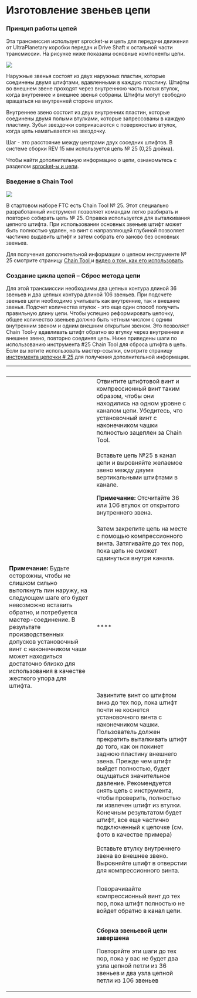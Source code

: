 # Изготовление звеньев цепи

### Принцип работы цепей

Эта трансмиссия использует sprocket-ы и цепь для передачи движения от UltraPlanetary коробки передач и Drive Shaft к остальной части трансмиссии. На рисунке ниже показаны основные компоненты цепи.

![](https://2589213514-files.gitbook.io/\~/files/v0/b/gitbook-legacy-files/o/assets%2F15mm%2F-M8XAYssW0HZT6Pn9RWr%2F-M8XAfmH-5zn9dIa6snW%2F37.png?generation=1590785134211145\&alt=media)

Наружные звенья состоят из двух наружных пластин, которые соединены двумя штифтами, вдавленными в каждую пластину. Штифты во внешнем звене проходят через внутреннюю часть полых втулок, когда внутреннее и внешнее звенья собраны. Штифты могут свободно вращаться на внутренней стороне втулок.

Внутреннее звено состоит из двух внутренних пластин, которые соединены двумя полыми втулками, которые запрессованы в каждую пластину. Зубья звездочки соприкасаются с поверхностью втулок, когда цепь наматывается на звездочку.

Шаг - это расстояние между центрами двух соседних штифтов. В системе сборки REV 15 мм используется цепь № 25 (0,25 дюйма).

Чтобы найти дополнительную информацию о цепи, ознакомьтесь с разделом [sprocket-ы и цепи](../../dvizhenie/sprokety-i-cepi/).

### Введение в Chain Tool

![](https://2589213514-files.gitbook.io/\~/files/v0/b/gitbook-legacy-files/o/assets%2F15mm%2F-M8XAYssW0HZT6Pn9RWr%2F-M8XAfmIoaTL8IUE\_6y9%2F38.png?generation=1590785133928804\&alt=media)

В стартовом наборе FTC есть Chain Tool № 25. Этот специально разработанный инструмент позволяет командам легко разбирать и повторно собирать цепь № 25. Оправка используется для выталкивания цепного штифта. При использовании основных звеньев штифт может быть полностью удален, но винт с направляющей глубиной позволяет частично выдавить штифт и затем собрать его заново без основных звеньев.

Для получения дополнительной информации о цепном инструменте № 25 смотрите страницу [Chain Tool ](../../dvizhenie/sprokety-i-cepi/chain-tool/)и [видео о том, как его использовать](https://www.youtube.com/watch?v=Y4Ur0f5kra8\&t=1s).

### Создание цикла цепей – Сброс метода цепи

Для этой трансмиссии необходимы два цепных контура длиной 36 звеньев и два цепных контура длиной 106 звеньев. При подсчете звеньев цепи необходимо учитывать как внутренние, так и внешние звенья. Подсчет количества втулок - это еще один способ получить правильную длину цепи. Чтобы успешно реформировать цепочку, общее количество звеньев должно быть четным числом с одним внутренним звеном и одним внешним открытым звеном. Это позволяет Chain Tool-у вдавливать штифт обратно во втулку через внутреннее и внешнее звено, повторно соединяя цепь. Ниже приведены шаги по использованию инструмента #25 Chain Tool для сброса штифта в цепь. Если вы хотите использовать мастер-ссылки, смотрите страницу [инструмента цепочки # 25](../../dvizhenie/sprokety-i-cepi/chain-tool/) для получения дополнительной информации.

| **​**                                                                                                                                                                                                                                                                                                                                              | ​                                                                                                                                                                                                                                                                                                                                                                                                                                                                                                            |
| -------------------------------------------------------------------------------------------------------------------------------------------------------------------------------------------------------------------------------------------------------------------------------------------------------------------------------------------------- | ------------------------------------------------------------------------------------------------------------------------------------------------------------------------------------------------------------------------------------------------------------------------------------------------------------------------------------------------------------------------------------------------------------------------------------------------------------------------------------------------------------ |
| <p>​</p><p><img src="https://2589213514-files.gitbook.io/~/files/v0/b/gitbook-legacy-files/o/assets%2F15mm%2F-M8XAYssW0HZT6Pn9RWr%2F-M8XAfmJkUmuvMj7iXDm%2F39.jpeg?generation=1590785134958817&#x26;alt=media" alt="" data-size="original"></p><p>​</p>                                                                                            | Отвинтите штифтовой винт и компрессионный винт таким образом, чтобы они находились на одном уровне с каналом цепи. Убедитесь, что установочный винт с наконечником чашки полностью зацеплен за Chain Tool.                                                                                                                                                                                                                                                                                                   |
| <p>​</p><p><img src="https://2589213514-files.gitbook.io/~/files/v0/b/gitbook-legacy-files/o/assets%2F15mm%2F-M8XAYssW0HZT6Pn9RWr%2F-M8XAfmKEbMNma92ve0R%2F40.jpeg?generation=1590785134186505&#x26;alt=media" alt="" data-size="original"></p><p>​</p>                                                                                            | <p>Вставьте цепь №25 в канал цепи и выровняйте желаемое звено между двумя вертикальными штифтами в канале. </p><p><strong>Примечание:</strong> Отсчитайте 36 или 106 втулок от открытого внутреннего звена.</p>                                                                                                                                                                                                                                                                                              |
| <p>​</p><p><img src="https://2589213514-files.gitbook.io/~/files/v0/b/gitbook-legacy-files/o/assets%2F15mm%2F-M8XAYssW0HZT6Pn9RWr%2F-M8XAfmLRznB8wQ77ocN%2F41.jpeg?generation=1590785133972415&#x26;alt=media" alt="" data-size="original"></p><p>​</p>                                                                                            | Затем закрепите цепь на месте с помощью компрессионного винта. Затягивайте до тех пор, пока цепь не сможет сдвинуться внутри канала.                                                                                                                                                                                                                                                                                                                                                                         |
| **Примечание:** Будьте осторожны, чтобы не слишком сильно вытолкнуть пин наружу, на следующем шаге его будет невозможно вставить обратно, и потребуется мастер-соединение. В результате производственных допусков установочный винт с наконечником чаши может находиться достаточно близко для использования в качестве жесткого упора для штифта. | ****                                                                                                                                                                                                                                                                                                                                                                                                                                                                                                         |
| <p>​</p><p><img src="https://2589213514-files.gitbook.io/~/files/v0/b/gitbook-legacy-files/o/assets%2F15mm%2F-M8XAYssW0HZT6Pn9RWr%2F-M8XAfmMtnDEYS-4Bt3A%2F42.jpeg?generation=1590785134112774&#x26;alt=media" alt="" data-size="original"></p><p>​</p>                                                                                            | Завинтите винт со штифтом вниз до тех пор, пока штифт почти не коснется установочного винта с наконечником чашки. Пользователь должен прекратить выталкивать штифт до того, как он покинет заднюю пластину внешнего звена. Прежде чем штифт выйдет полностью, будет ощущаться значительное давление. Рекомендуется снять цепь с инструмента, чтобы проверить, полностью ли извлечен штифт из втулки. Конечным результатом будет штифт, все еще частично подключенный к цепочке (см. фото в качестве примера) |
| <p>​</p><p><img src="https://2589213514-files.gitbook.io/~/files/v0/b/gitbook-legacy-files/o/assets%2F15mm%2F-M8XAYssW0HZT6Pn9RWr%2F-M8XAfmNk4OdYOCsSmIO%2F43.jpeg?generation=1590785134023781&#x26;alt=media" alt="" data-size="original"></p><p>​</p>                                                                                            | Вставьте втулку внутреннего звена во внешнее звено. Выровняйте штифт в отверстии для компрессионного винта.                                                                                                                                                                                                                                                                                                                                                                                                  |
| <p>​</p><p><img src="https://2589213514-files.gitbook.io/~/files/v0/b/gitbook-legacy-files/o/assets%2F15mm%2F-M8XAYssW0HZT6Pn9RWr%2F-M8XAfmOgIKsNE1KMfkO%2F44.jpeg?generation=1590785134205961&#x26;alt=media" alt="" data-size="original"></p><p>​</p>                                                                                            | Поворачивайте компрессионный винт до тех пор, пока штифт полностью не войдет обратно в канал цепи.                                                                                                                                                                                                                                                                                                                                                                                                           |
| <p>​</p><p><img src="https://2589213514-files.gitbook.io/~/files/v0/b/gitbook-legacy-files/o/assets%2F15mm%2F-M8XAYssW0HZT6Pn9RWr%2F-M8XAfmPUYiBYks6HVXv%2F45.jpeg?generation=1590785134042523&#x26;alt=media" alt="" data-size="original"></p><p>​</p>                                                                                            | <p><strong>Сборка звеньевой цепи завершена</strong></p><p> </p><p>Повторяйте эти шаги до тех пор, пока у вас не будет два узла цепной петли из 36 звеньев и два узла цепной петли из 106 звеньев</p>                                                                                                                                                                                                                                                                                                         |
